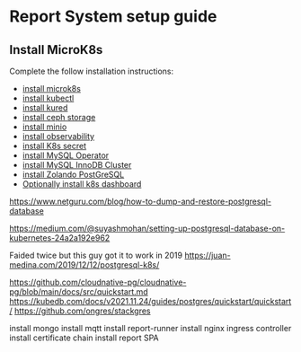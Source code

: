 # Report System setup guide

## Install MicroK8s

Complete the follow installation instructions:

- [install microk8s](./microk8s_1.28_install.md)
- [install kubectl](./kubectl-install.md)
- [install kured](./kured-install.md)
- [install ceph storage](.)
- [install minio](./minio-install.md)
- [install observability](./observability-install.md)
- [install K8s secret](./secret-install.md)
- [install MySQL Operator](./mysql-operator-install.md)
- [install MySQL InnoDB Cluster](./mysql-innodb-cluster-install.md)  
- [install Zolando PostGreSQL](./mysql-innodb-cluster-install.md)  
- [Optionally install k8s dashboard](./k8s-dashboard-install.md)

<https://www.netguru.com/blog/how-to-dump-and-restore-postgresql-database>

<https://medium.com/@suyashmohan/setting-up-postgresql-database-on-kubernetes-24a2a192e962>

Faided twice but this guy got it to work in 2019 <https://juan-medina.com/2019/12/12/postgresql-k8s/>

<https://github.com/cloudnative-pg/cloudnative-pg/blob/main/docs/src/quickstart.md>
<https://kubedb.com/docs/v2021.11.24/guides/postgres/quickstart/quickstart/>
<https://github.com/ongres/stackgres>

install mongo
install mqtt
install report-runner
install nginx ingress controller
install certificate chain
install report SPA
